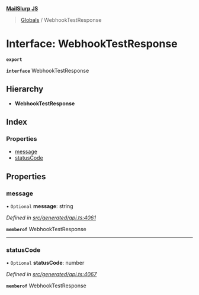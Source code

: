 **[MailSlurp JS](../README.md)**

> [Globals](../README.md) / WebhookTestResponse

# Interface: WebhookTestResponse

**`export`** 

**`interface`** WebhookTestResponse

## Hierarchy

* **WebhookTestResponse**

## Index

### Properties

* [message](webhooktestresponse.md#message)
* [statusCode](webhooktestresponse.md#statuscode)

## Properties

### message

• `Optional` **message**: string

*Defined in [src/generated/api.ts:4061](https://github.com/mailslurp/mailslurp-client/blob/65d1444/src/generated/api.ts#L4061)*

**`memberof`** WebhookTestResponse

___

### statusCode

• `Optional` **statusCode**: number

*Defined in [src/generated/api.ts:4067](https://github.com/mailslurp/mailslurp-client/blob/65d1444/src/generated/api.ts#L4067)*

**`memberof`** WebhookTestResponse
